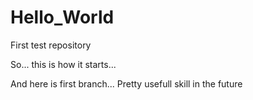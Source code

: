 # Hello_World
First test repository

So... this is how it starts...

And here is first branch... Pretty usefull skill in the future
